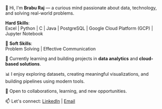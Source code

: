 👋 Hi, I'm **Brabu Raj** — a curious mind passionate about data, technology, and solving real-world problems.

 **Hard Skills**:  
Excel | Python | C | Java | PostgreSQL | Google Cloud Platform (GCP) | Jupyter Notebook

🧠 **Soft Skills**:  
Problem Solving | Effective Communication

🌱 Currently learning and building projects in **data analytics** and **cloud-based solutions**.

📊 I enjoy exploring datasets, creating meaningful visualizations, and building pipelines using modern tools.

🚀 Open to collaborations, learning, and new opportunities.

📫 Let's connect: [LinkedIn](https://www.linkedin.com/in/brabu-raj/) | [Email](braburaj.it@gmail.com)
